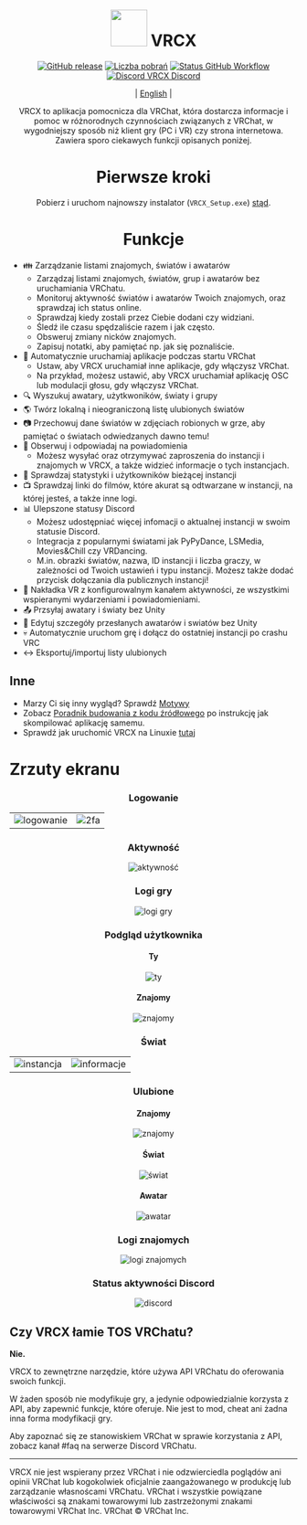 <div align="center">

# <img src="https://raw.githubusercontent.com/vrcx-team/VRCX/master/images/VRCX.ico" width="64" height="64"> </img> VRCX

[![GitHub release](https://img.shields.io/github/release/vrcx-team/VRCX.svg)](https://github.com/vrcx-team/VRCX/releases/latest)
[![Liczba pobrań](https://img.shields.io/github/downloads/vrcx-team/VRCX/total?color=6451f1)](https://github.com/vrcx-team/VRCX/releases/latest)
[![Status GitHub Workflow](https://github.com/vrcx-team/VRCX/actions/workflows/github_actions.yml/badge.svg)](https://github.com/vrcx-team/VRCX/actions/workflows/github_actions.yml)
[![Discord VRCX Discord](https://img.shields.io/discord/854071236363550763?color=%237289DA&logo=discord&logoColor=white&label=discord)](https://vrcx.app/discord)

| [English](/README.md) |

VRCX to aplikacja pomocnicza dla VRChat, która dostarcza informacje i pomoc w różnorodnych czynnościach związanych z VRChat, w wygodniejszy sposób niż klient gry (PC i VR) czy strona internetowa. Zawiera sporo ciekawych funkcji opisanych poniżej.

# Pierwsze kroki

<div align="center">

Pobierz i uruchom najnowszy instalator (`VRCX_Setup.exe`) [stąd](https://github.com/vrcx-team/VRCX/releases/latest).

# Funkcje

<div align="left">

- :family: Zarządzanie listami znajomych, światów i awatarów
    - Zarządzaj listami znajomych, światów, grup i awatarów bez uruchamiania VRChatu.
    - Monitoruj aktywność światów i awatarów Twoich znajomych, oraz sprawdzaj ich status online.
    - Sprawdzaj kiedy zostali przez Ciebie dodani czy widziani.
    - Śledź ile czasu spędzaliście razem i jak często.
    - Obsweruj zmiany nicków znajomych.
    - Zapisuj notatki, aby pamiętać np. jak się poznaliście.
- :electric_plug: Automatycznie uruchamiaj aplikacje podczas startu VRChat
    - Ustaw, aby VRCX uruchamiał inne aplikacje, gdy włączysz VRChat.
    - Na przykład, możesz ustawić, aby VRCX uruchamiał aplikację OSC lub modulacji głosu, gdy włączysz VRChat.
- :mag: Wyszukuj awatary, użytkwoników, światy i grupy
- :earth_americas: Twórz lokalną i nieograniczoną listę ulubionych światów
- :camera: Przechowuj dane światów w zdjęciach robionych w grze, aby pamiętać o światach odwiedzanych dawno temu!
- :bell: Obserwuj i odpowiadaj na powiadomienia
    - Możesz wysyłać oraz otrzymywać zaproszenia do instancji i znajomych w VRCX, a także widzieć informacje o tych instancjach.
- :scroll: Sprawdzaj statystyki i użytkowników bieżącej instancji
- :tv: Sprawdzaj linki do filmów, które akurat są odtwarzane w instancji, na której jesteś, a także inne logi.
- :bar_chart: Ulepszone statusy Discord
    - Możesz udostępniać więcej infomacji o aktualnej instancji w swoim statusie Discord.
    - Integracja z popularnymi światami jak PyPyDance, LSMedia, Movies&Chill czy VRDancing.
    - M.in. obrazki światów, nazwa, ID instancji i liczba graczy, w zależności od Twoich ustawień i typu instancji. Możesz także dodać przycisk dołączania dla publicznych instancji!
- :crystal_ball: Nakładka VR z konfigurowalnym kanałem aktywności, ze wszystkimi wspieranymi wydarzeniami i powiadomieniami.
- :outbox_tray: Przsyłaj awatary i światy bez Unity
- :page_facing_up: Edytuj szczegóły przesłanych awatarów i swiatów bez Unity
- :skull: Automatycznie uruchom grę i dołącz do ostatniej instancji po crashu VRC
- :left_right_arrow: Eksportuj/importuj listy ulubionych

## Inne

- Marzy Ci się inny wygląd? Sprawdź [Motywy](https://github.com/vrcx-team/VRCX/wiki/Themes)
- Zobacz [Poradnik budowania z kodu źródłowego](https://github.com/vrcx-team/VRCX/wiki/Building-from-source) po instrukcję jak skompilować aplikację samemu.
- Sprawdź jak uruchomić VRCX na Linuxie [tutaj](https://github.com/vrcx-team/VRCX/wiki/Running-VRCX-on-Linux)

# Zrzuty ekranu

<div align="center">

<h3>Logowanie</h3>

<table>
  <tr>
    <td align="center"><img src="https://github-production-user-asset-6210df.s3.amazonaws.com/82102170/251994190-5e6a961e-b2fe-4d3b-bf66-455d8626b8bf.png" alt="logowanie"></td>
    <td align="center"><img src="https://github-production-user-asset-6210df.s3.amazonaws.com/82102170/251994414-a21faf59-6199-45de-94e7-a093a6b8c0ac.png" alt="2fa"></td>
  </tr>
</table>

<h3>Aktywność</h3>

<img src="https://github-production-user-asset-6210df.s3.amazonaws.com/82102170/251987020-9839a2c9-47db-4271-b1bf-8e07669a7056.png" alt="aktywność">

<h3>Logi gry</h3>

<img src="https://github-production-user-asset-6210df.s3.amazonaws.com/82102170/251987498-b82266ed-131d-42ad-be2f-b167f24acf9f.png" alt="logi gry">

<h3>Podgląd użytkownika</h3>

<h4>Ty</h4>

<img src="https://github-production-user-asset-6210df.s3.amazonaws.com/82102170/251990237-0c863d27-141c-4447-82de-4279ab8973ea.png" alt="ty">

<h4>Znajomy</h4>

<img src="https://github-production-user-asset-6210df.s3.amazonaws.com/82102170/251989666-8f918786-e632-451d-be29-f92d2c681b80.png" alt="znajomy">

<h3>Świat</h3>

<table>
  <tr>
    <td align="center"><img src="https://github-production-user-asset-6210df.s3.amazonaws.com/82102170/251991003-37a986bb-470c-442b-8ada-31918f7b2017.png" alt="instancja"></td>
    <td align="center"><img src="https://github-production-user-asset-6210df.s3.amazonaws.com/82102170/251991217-0d40846f-ac08-48c0-8e4d-18c35fe0999b.png" alt="informacje"></td>
  </tr>
</table>

<h3>Ulubione</h3>

<h4>Znajomy</h4>

<img src="https://github-production-user-asset-6210df.s3.amazonaws.com/82102170/251992424-ba406d0f-787e-4e2d-89bd-4caa0a05d31f.png" alt="znajomy">

<h4>Świat</h4>

<img src="https://github-production-user-asset-6210df.s3.amazonaws.com/82102170/251992950-8f2c6cdc-dc9a-4a60-b59f-9fa80d071359.png" alt="świat">

<h4>Awatar</h4>

<img src="https://github-production-user-asset-6210df.s3.amazonaws.com/82102170/251993408-66d11100-15a8-484f-b9fd-82be1516c9be.png" alt="awatar">

<h3>Logi znajomych</h3>

<img src="https://github-production-user-asset-6210df.s3.amazonaws.com/82102170/251993741-e2033095-4ceb-4552-8b79-9285325c1e49.png" alt="logi znajomych">

<h3>Status aktywności Discord</h3>

<img src="https://github-production-user-asset-6210df.s3.amazonaws.com/82102170/251997318-5a71249c-59fc-4ad6-9194-d6b1d4165600.png" alt="discord">

<!-- The other images will be similar to this -->
</div>

## Czy VRCX łamie TOS VRChatu?

**Nie.**

VRCX to zewnętrzne narzędzie, które używa API VRChatu do oferowania swoich funkcji.

W żaden sposób nie modyfikuje gry, a jedynie odpowiedzialnie korzysta z API, aby zapewnić funkcje, które oferuje. Nie jest to mod, cheat ani żadna inna forma modyfikacji gry.

Aby zapoznać się ze stanowiskiem VRChat w sprawie korzystania z API, zobacz kanał #faq na serwerze Discord VRChatu.

---

VRCX nie jest wspierany przez VRChat i nie odzwierciedla poglądów ani opinii VRChat lub kogokolwiek oficjalnie zaangażowanego w produkcję lub zarządzanie własnoścami VRChatu. VRChat i wszystkie powiązane właściwości są znakami towarowymi lub zastrzeżonymi znakami towarowymi VRChat Inc. VRChat © VRChat Inc.

